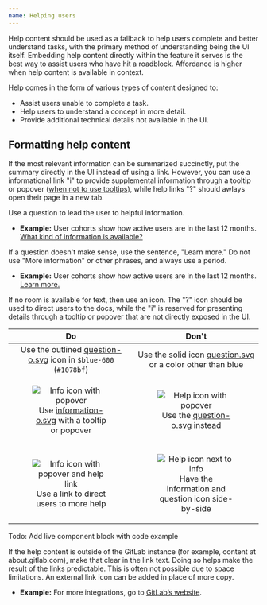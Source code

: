 ```yaml
---
name: Helping users
---
```


Help content should be used as a fallback to help users complete and better understand tasks, with the primary method of understanding being the UI itself. Embedding help content directly within the feature it serves is the best way to assist users who have hit a roadblock. Affordance is higher when help content is available in context.

Help comes in the form of various types of content designed to:

- Assist users unable to complete a task.
- Help users to understand a concept in more detail.
- Provide additional technical details not available in the UI.

## Formatting help content

If the most relevant information can be summarized succinctly, put the summary directly in the UI instead of using a link. However, you can use a informational link "i" to provide supplemental information through a tooltip or popover ([when not to use tooltips](https://design.gitlab.com/components/tooltip#when-not-to-use-tooltips)), while help links "?" should awlays open their page in a new tab.

Use a question to lead the user to helpful information.

- **Example:** User cohorts show how active users are in the last 12 months. [What kind of information is available?](#)

If a question doesn't make sense, use the sentence, "Learn more." Do not use "More information" or other phrases, and always use a period.

- **Example:** User cohorts show how active users are in the last 12 months. [Learn more.](#)

If no room is available for text, then use an icon. The "?" icon should be used to direct users to the docs, while the "i" is reserved for presenting details through a tooltip or popover that are not directly exposed in the UI.


| Do | Don't |
| :-: | :-: |
| <div class="app-styles"><gl-icon name="question-o" class="gl-text-blue-600" /></div>Use the outlined [question-o.svg](http://gitlab-org.gitlab.io/gitlab-svgs/?q=~question-o) icon in `$blue-600` (`#1078bf`) | <div class="app-styles"><gl-icon name="question" /></div>Use the solid icon [question.svg](http://gitlab-org.gitlab.io/gitlab-svgs/?q=~question) or a color other than blue |
| <figure class="figure" role="figure" aria-label="Info icon with popover"><img class="figure-img" src="/img/info-popover.png" alt="Info icon with popover" role="img" style="max-width: 280px;" /><figcaption class="figure-caption">Use [information-o.svg](http://gitlab-org.gitlab.io/gitlab-svgs/?q=~information-o) with a tooltip or popover</figcaption></figure> | <figure class="figure" role="figure" aria-label="Help icon with popover"><img class="figure-img" src="/img/help-popover.png" alt="Help icon with popover" role="img" style="max-width: 280px;" /><figcaption class="figure-caption">Use the [question-o.svg](http://gitlab-org.gitlab.io/gitlab-svgs/?q=~question-o) instead</figcaption></figure> |
| <figure class="figure" role="figure" aria-label="Info icon with popover and help link"><img class="figure-img" src="/img/info-popover-with-help.png" alt="Info icon with popover and help link" role="img" style="max-width: 280px;" /><figcaption class="figure-caption">Use a link to direct users to more help</figcaption></figure> | <figure class="figure" role="figure" aria-label="Help icon next to info"><img class="figure-img" src="/img/info-popover-without-help.png" alt="Help icon next to info" role="img" style="max-width: 280px;" /><figcaption class="figure-caption">Have the information and question icon side-by-side</figcaption></figure> |

Todo: Add live component block with code example

If the help content is outside of the GitLab instance (for example, content at about.gitlab.com), make that clear in the link text. Doing so helps make the result of the links predictable. This is often not possible due to space limitations. An external link icon can be added in place of more copy.

- **Example:** For more integrations, go to [GitLab’s website](#).
